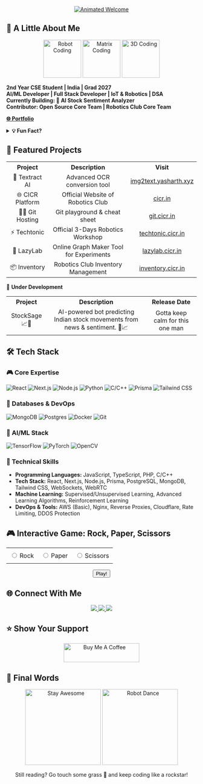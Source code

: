 <p align="center">
    <a href="https://yasharth.xyz" target="_blank">
        <img src="https://readme-typing-svg.demolab.com?font=Fira+Code&size=35&duration=3200&pause=1000&color=7A3FF7&center=true&vCenter=true&width=800&lines=Hey+there!+%F0%9F%91%8B;I'm+Yasharth+%F0%9F%97%9E%EF%B8%8F;AI+Enthusiast+%26+Full+Stack+Developer;Building+the+Mess+with+with+Code+%F0%9F%9A%80;Open+Source+Advocate+%F0%9F%92%9A" alt="Animated Welcome" />
    </a>
</p>

## 🚀 A Little About Me

<div align="center">
    <img src="https://media.giphy.com/media/3o85xLSaPj4YQjKxOk/giphy.gif" width="100" height="100" alt="Robot Coding" />
    <img src="https://media.giphy.com/media/3o7527pa7qs9kCG78A/giphy.gif" width="100" height="100" alt="Matrix Coding" />
    <img src="https://media.giphy.com/media/l469mpF6ANm9KJk4Q/giphy.gif" width="100" height="100" alt="3D Coding" />
</div>

**2nd Year CSE Student | India | Grad 2027**<br>
**AI/ML Developer | Full Stack Developer | IoT & Robotics | DSA**<br>
**Currently Building: 🤖 AI Stock Sentiment Analyzer**<br>
**Contributor: Open Source Core Team | Robotics Club Core Team**

[**🌐 Portfolio**](https://yasharth.xyz)

<details>
    <summary><strong>💡 Fun Fact?</strong></summary>
    <p>
        "There are two hard things in computer science: cache invalidation, naming things, and off-by-one errors." – Phil Karlton (with a twist)
    </p>
</details>

## 🌟 Featured Projects

<div align="center">
    <table>
        <tr>
            <th>Project</th>
            <th>Description</th>
            <th>Visit</th>
        </tr>
        <tr>
            <td align="center">🎨 Textract AI</td>
            <td align="center">Advanced OCR conversion tool</td>
            <td align="center"><a href="https://img2text.yasharth.xyz" target="_blank">img2text.yasharth.xyz</a></td>
        </tr>
        <tr>
            <td align="center">🌐 CICR Platform</td>
            <td align="center">Official Website of Robotics Club</td>
            <td align="center"><a href="https://cicr.in" target="_blank">cicr.in</a></td>
        </tr>
        <tr>
            <td align="center">👨‍💻 Git Hosting</td>
            <td align="center">Git playground & cheat sheet</td>
            <td align="center"><a href="https://git.cicr.in" target="_blank">git.cicr.in</a></td>
        </tr>
        <tr>
            <td align="center">⚡ Techtonic</td>
            <td align="center">Official 3-Days Robotics Workshop</td>
            <td align="center"><a href="https://techtonic.cicr.in" target="_blank">techtonic.cicr.in</a></td>
        </tr>
        <tr>
            <td align="center">🧠 LazyLab</td>
            <td align="center">Online Graph Maker Tool for Experiments</td>
            <td align="center"><a href="https://lazylab.cicr.in" target="_blank">lazylab.cicr.in</a></td>
        </tr>
        <tr>
            <td align="center">📦 Inventory</td>
            <td align="center">Robotics Club Inventory Management</td>
            <td align="center"><a href="https://inventory.cicr.in" target="_blank">inventory.cicr.in</a></td>
        </tr>
    </table>
</div>

🚧 **Under Development**

<div align="center">
<table>
    <tr>
        <th>Project</th>
        <th>Description</th>
        <th>Release Date</th>
    </tr>
    <tr>
        <td align="center">StockSage 📈🧠</td>
        <td align="center">AI-powered bot predicting Indian stock movements from news & sentiment. 🚀📈</td>
        <td align="center">Gotta keep calm for this one man</td>
    </tr>
</table>
</div>

## 🛠️ Tech Stack

### 🎮 Core Expertise
<p align="left">
    <img alt="React" src="https://img.shields.io/badge/react-%2320232a.svg?style=for-the-badge&logo=react&logoColor=%2361DAFB"/>
    <img alt="Next.js" src="https://img.shields.io/badge/Next-black?style=for-the-badge&logo=next.js&logoColor=white"/>
    <img alt="Node.js" src="https://img.shields.io/badge/node.js-6DA55F?style=for-the-badge&logo=node.js&logoColor=white"/>
    <img alt="Python" src="https://img.shields.io/badge/python-3670A0?style=for-the-badge&logo=python&logoColor=ffdd54"/>
    <img alt="C/C++" src="https://img.shields.io/badge/C%2FC++-00599C?style=for-the-badge&logo=c%2B%2B&logoColor=white"/>
    <img alt="Prisma" src="https://img.shields.io/badge/Prisma-3982CE?style=for-the-badge&logo=prisma&logoColor=white"/>
     <img alt="Tailwind CSS" src="https://img.shields.io/badge/Tailwind_CSS-38B2AC?style=for-the-badge&logo=tailwind-css&logoColor=white" />
</p>

### 🐄️ Databases & DevOps
<p align="left">
    <img alt="MongoDB" src="https://img.shields.io/badge/MongoDB-%234ea94b.svg?style=for-the-badge&logo=mongodb&logoColor=white"/>
    <img alt="Postgres" src="https://img.shields.io/badge/postgres-%23316192.svg?style=for-the-badge&logo=postgresql&logoColor=white"/>
    <img alt="Docker" src="https://img.shields.io/badge/docker-%230db7ed.svg?style=for-the-badge&logo=docker&logoColor=white"/>
    <img alt="Git" src="https://img.shields.io/badge/git-%23F05033.svg?style=for-the-badge&logo=git&logoColor=white"/>
</p>

### 🧠 AI/ML Stack
<p align="left">
    <img alt="TensorFlow" src="https://img.shields.io/badge/TensorFlow-FF6F00?style=for-the-badge&logo=tensorflow&logoColor=white"/>
    <img alt="PyTorch" src="https://img.shields.io/badge/PyTorch-EE4C2C?style=for-the-badge&logo=pytorch&logoColor=white"/>
    <img alt="OpenCV" src="https://img.shields.io/badge/OpenCV-27338e?style=for-the-badge&logo=OpenCV&logoColor=white"/>
</p>

### 🔧 Technical Skills
- **Programming Languages:** JavaScript, TypeScript, PHP, C/C++
- **Tech Stack:** React, Next.js, Node.js, Prisma, PostgreSQL, MongoDB, Tailwind CSS, WebSockets, WebRTC
- **Machine Learning:** Supervised/Unsupervised Learning, Advanced Learning Algorithms, Reinforcement Learning
-  **DevOps & Tools:** AWS (Basic), Nginx, Reverse Proxies, Cloudflare, Rate Limiting, DDOS Protection

## 🎮 Interactive Game: Rock, Paper, Scissors

<div align="center">
<table border="0" style="margin-left: auto; margin-right: auto;">
<tr>
<td style="padding: 10px;">
    <input type="radio" id="rock" name="rps" value="rock">
    <label for="rock">Rock</label>
</td>
<td style="padding: 10px;">
    <input type="radio" id="paper" name="rps" value="paper">
    <label for="paper">Paper</label>
</td>
<td style="padding: 10px;">
    <input type="radio" id="scissors" name="rps" value="scissors">
    <label for="scissors">Scissors</label>
</td>
</tr>
</table>

<p id="resultText"></p>
<button onclick="playGame()">Play!</button>
<script>
function playGame() {
    const choices = ['rock', 'paper', 'scissors'];
    const playerChoice = document.querySelector('input[name="rps"]:checked').value;
    const computerChoice = choices[Math.floor(Math.random() * choices.length)];

    let result = '';
    if (playerChoice === computerChoice) {
        result = "It's a tie!";
    } else if (
        (playerChoice === 'rock' && computerChoice === 'scissors') ||
        (playerChoice === 'paper' && computerChoice === 'rock') ||
        (playerChoice === 'scissors' && computerChoice === 'paper')
    ) {
        result = 'You win!';
    } else {
        result = 'You lose!';
    }

    document.getElementById('resultText').innerHTML = `You chose ${playerChoice}. Computer chose ${computerChoice}. ${result}`;
}
</script>
</div>

## 🌐 Connect With Me

<p align="center">
    <a href="https://yasharth.xyz" target="_blank">
        <img src="https://img.shields.io/badge/Portfolio-000000?style=for-the-badge&logo=About.me&logoColor=white"/>
    </a>
    <a href="https://linkedin.com/in/yasharth-singh-b2493b284/" target="_blank">
        <img src="https://img.shields.io/badge/LinkedIn-0077B5?style=for-the-badge&logo=linkedin&logoColor=white"/>
    </a>
    <a href="https://twitter.com/yash_mera_naam" target="_blank">
        <img src="https://img.shields.io/badge/Twitter-1DA1F2?style=for-the-badge&logo=twitter&logoColor=white"/>
    </a>
</p>

## ⭐️ Show Your Support

<p align="center">
  <a href="https://www.buymeacoffee.com/yasharth" target="_blank">
    <img src="https://cdn.buymeacoffee.com/buttons/v2/default-yellow.png" alt="Buy Me A Coffee" style="height: 50px !important;width: 200px !important;" />
  </a>
</p>

## 🏁 Final Words

<div align="center">
    <img src="https://media.giphy.com/media/26ufdipQqU2lhNA4g/giphy.gif" width="200" alt="Stay Awesome"/>
    <img src="https://media.giphy.com/media/3o85xLSaPj4YQjKxOk/giphy.gif" width="200" alt="Robot Dance"/>
</div>
<p align="center"> Still reading? Go touch some grass 🌿 and keep coding like a rockstar! </p>

